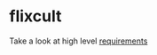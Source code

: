 # flixcult

Take a look at high level [requirements](https://github.com/RedchilliSauce/flixcult/blob/master/docs/requirements.md)
